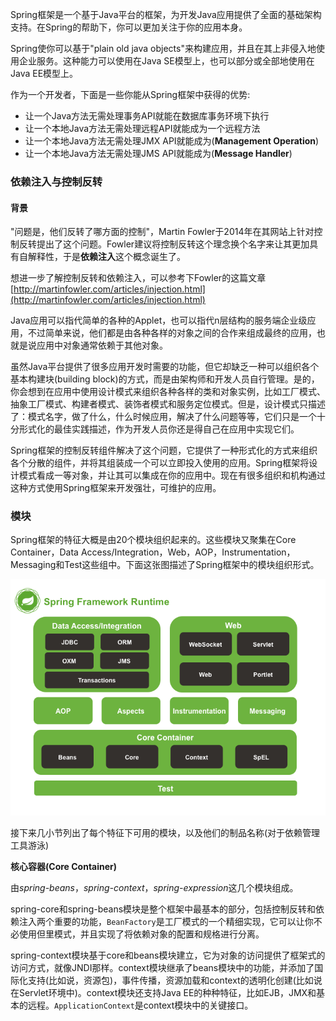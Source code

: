 Spring框架是一个基于Java平台的框架，为开发Java应用提供了全面的基础架构支持。在Spring的帮助下，你可以更加关注于你的应用本身。

Spring使你可以基于"plain old java objects"来构建应用，并且在其上非侵入地使用企业服务。这种能力可以使用在Java SE模型上，也可以部分或全部地使用在Java EE模型上。

作为一个开发者，下面是一些你能从Spring框架中获得的优势:

*   让一个Java方法无需处理事务API就能在数据库事务环境下执行
*   让一个本地Java方法无需处理远程API就能成为一个远程方法
*   让一个本地Java方法无需处理JMX API就能成为(**Management Operation**)
*   让一个本地Java方法无需处理JMS API就能成为(**Message Handler**)

### 依赖注入与控制反转

#### 背景

"问题是，他们反转了哪方面的控制"，Martin Fowler于2014年在其网站上针对控制反转提出了这个问题。Fowler建议将控制反转这个理念换个名字来让其更加具有自解释性，于是**依赖注入**这个概念诞生了。

想进一步了解控制反转和依赖注入，可以参考下Fowler的这篇文章[http://martinfowler.com/articles/injection.html](http://martinfowler.com/articles/injection.html)

Java应用可以指代简单的各种的Applet，也可以指代n层结构的服务端企业级应用，不过简单来说，他们都是由各种各样的对象之间的合作来组成最终的应用，也就是说应用中对象通常依赖于其他对象。

虽然Java平台提供了很多应用开发时需要的功能，但它却缺乏一种可以组织各个基本构建块(building block)的方式，而是由架构师和开发人员自行管理。是的，你会想到在应用中使用设计模式来组织各种各样的类和对象实例，比如工厂模式、抽象工厂模式、构建者模式、装饰者模式和服务定位模式。但是，设计模式只描述了：模式名字，做了什么，什么时候应用，解决了什么问题等等，它们只是一个十分形式化的最佳实践描述，作为开发人员你还是得自己在应用中实现它们。

Spring框架的控制反转组件解决了这个问题，它提供了一种形式化的方式来组织各个分散的组件，并将其组装成一个可以立即投入使用的应用。Spring框架将设计模式看成一等对象，并让其可以集成在你的应用中。现在有很多组织和机构通过这种方式使用Spring框架来开发强壮，可维护的应用。

### 模块

Spring框架的特征大概是由20个模块组织起来的。这些模块又聚集在Core Container，Data Access/Integration，Web，AOP，Instrumentation，Messaging和Test这些组中。下面这张图描述了Spring框架中的模块组织形式。

![Module Structure](https://raw.githubusercontent.com/zhouhaibing089/translation/master/Spring/Part1%20-%20Overview/module-structure.png)

接下来几小节列出了每个特征下可用的模块，以及他们的制品名称(对于依赖管理工具游泳)

**核心容器(Core Container)**

由*spring-beans*，*spring-context*，*spring-expression*这几个模块组成。

spring-core和spring-beans模块是整个框架中最基本的部分，包括控制反转和依赖注入两个重要的功能，`BeanFactory`是工厂模式的一个精细实现，它可以让你不必使用但里模式，并且实现了将依赖对象的配置和规格进行分离。

spring-context模块基于core和beans模块建立，它为对象的访问提供了框架式的访问方式，就像JNDI那样。context模块继承了beans模块中的功能，并添加了国际化支持(比如说，资源包)，事件传播，资源加载和context的透明化创建(比如说在Servlet环境中)。context模块还支持Java EE的种种特征，比如EJB，JMX和基本的远程。`ApplicationContext`是context模块中的关键接口。
